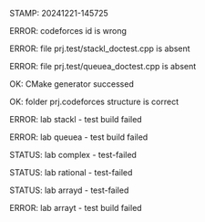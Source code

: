 STAMP: 20241221-145725
ERROR: codeforces id is wrong
ERROR: file prj.test/stackl_doctest.cpp is absent
ERROR: file prj.test/queuea_doctest.cpp is absent
OK: CMake generator successed
OK: folder prj.codeforces structure is correct
ERROR: lab stackl - test build failed
ERROR: lab queuea - test build failed
STATUS: lab complex - test-failed
STATUS: lab rational - test-failed
STATUS: lab arrayd - test-failed
ERROR: lab arrayt - test build failed
